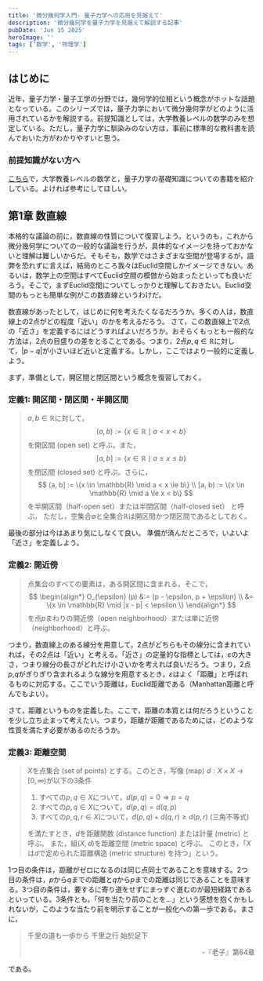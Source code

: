 ```yaml
---
title: '微分幾何学入門- 量子力学への応用を見据えて'
description: '微分幾何学を量子力学を見据えて解説する記事'
pubDate: 'Jun 15 2025'
heroImage: ''
tags: ['数学', '物理学']
---
```


## はじめに
近年，量子力学・量子工学の分野では，幾何学的位相という概念がホットな話題となっている。このシリーズでは，量子力学において微分幾何学がどのように活用されているかを解説する。前提知識としては，大学教養レベルの数学のみを想定している。ただし，量子力学に馴染みのない方は，事前に標準的な教科書を読んでおいた方がわかりやすいと思う。

### 前提知識がない方へ
[こちら](https://weekend-thinker.com/blog/physics/2)で，大学教養レベルの数学と，量子力学の基礎知識についての書籍を紹介している。よければ参考にしてほしい。

## 第1章 数直線
本格的な議論の前に，数直線の性質について復習しよう。というのも，これから微分幾何学についての一般的な議論を行うが，具体的なイメージを持っておかないと理解は難しいからだ。そもそも，数学ではさまざまな空間が登場するが，語弊を恐れずに言えば，結局のところ我々はEuclid空間しかイメージできない。あるいは，数学上の空間はすべてEuclid空間の模倣から始まったといっても良いだろう。そこで，まずEuclid空間についてしっかりと理解しておきたい。Euclid空間のもっとも簡単な例がこの数直線というわけだ。

数直線があったとして，はじめに何を考えたくなるだろうか。多くの人は，数直線上の2点がどの程度「近い」のかを考えるだろう。
さて，この数直線上で2点の「近さ」を定義するにはどうすればよいだろうか。おそらくもっとも一般的な方法は，2点の目盛りの差をとることである。つまり，2点$p, q \in \mathbb{R}$に対して，$|p - q|$が小さいほど近いと定義する。しかし，ここではより一般的に定義しよう。

まず，準備として，開区間と閉区間という概念を復習しておく。
### 定義1: 開区間・閉区間・半開区間
> $a, b \in \mathbb{R}$に対して，
> $$
>   (a, b) := \{x \in \mathbb{R} \mid a < x < b\}
> $$
> を開区間 (open set) と呼ぶ。また，
> $$
>   [a, b] := \{x \in \mathbb{R} \mid a \le x \le b\}
> $$
> を閉区間 (closed set) と呼ぶ。さらに，
> $$
>   (a, b] := \{x \in \mathbb{R} \mid a < x \le b\} \\
>   [a, b) := \{x \in \mathbb{R} \mid a \le x < b\}
> $$
> を半開区間（half-open set）または半閉区間（half-closed set） と呼ぶ。
> ただし，空集合$\emptyset$と全集合$\mathbb{R}$は開区間かつ閉区間であるとしておく。

最後の部分は今はあまり気にしなくて良い。
準備が済んだところで，いよいよ「近さ」を定義しよう。
### 定義2: 開近傍
> 点集合のすべての要素は，ある開区間に含まれる。そこで，
> $$
> \begin{align*}
>   O_{\epsilon} (p) &:= (p - \epsilon, p + \epsilon) \\
>                    &= \{x \in \mathbb{R} \mid |x - p| < \epsilon \}
> \end{align*}
> $$
> を点$p$まわりの開近傍（open neighborhood）または単に近傍 （neighborhood）と呼ぶ。

つまり，数直線上のある線分を用意して，2点がどちらもその線分に含まれていれば，その2点は「近い」と考える。「近さ」の定量的な指標としては，$\varepsilon$の大きさ，つまり線分の長さがどれだけ小さいかを考えれば良いだろう。つまり，2点$p$,$q$がぎりぎり含まれるような線分を用意するとき，$\varepsilon$はよく「距離」と呼ばれるものに対応する。ここでいう距離は，Euclid距離である（Manhattan距離と呼んでもよい）。

さて，距離というものを定義した。ここで，距離の本質とは何だろうということを少し立ち止まって考えたい。つまり，距離が距離であるためには，どのような性質を満たす必要があるのだろうか。
### 定義3: 距離空間
> $X$を点集合 (set of points) とする。このとき，写像 (map) $d: X \times X \rightarrow [0, \infty)$が以下の3条件
>   1. すべての$p, q \in X$について，$d(p, q) = 0 \Rightarrow p = q$
>   2. すべての$p, q \in X$について，$d(p, q) = d(q, p)$
>   3. すべての$p, q, r \in X$について，$d(p, q) + d(q, r) \ge d(p, r)$ (三角不等式)
> 
> を満たすとき，$d$を距離関数 (distance function) または計量 (metric) と呼ぶ。
> また，組$(X, d)$を距離空間 (metric space) と呼ぶ。
> このとき，「$X$は$d$で定められた距離構造 (metric structure) を持つ」という。

1つ目の条件は，距離がゼロになるのは同じ点同士であることを意味する。2つ目の条件は，$p$から$q$までの距離と$q$から$p$までの距離は同じであることを意味する。3つ目の条件は，要するに寄り道をせずにまっすぐ進むのが最短経路であるといっている。3条件とも，「何を当たり前のことを...」という感想を抱くかもしれないが，このような当たり前を明示することが一般化への第一歩である。まさに，
> 千里の道も一歩から
> 千里之行 始於足下
> <div style="text-align: right;">-『老子』第64章</div>

である。